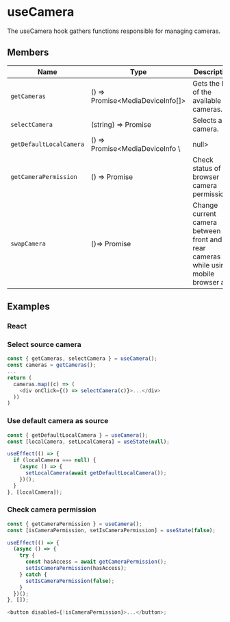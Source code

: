 # useCamera

The useCamera hook gathers functions responsible for managing cameras.

## Members

| Name                    | Type                             | Description                                 |
|-------------------------|----------------------------------| ------------------------------------------- |
| `getCameras`            | () => Promise<MediaDeviceInfo[]> | Gets the list of the available cameras.     |
| `selectCamera`          | (string) => Promise<string>      | Selects a camera.                           |
| `getDefaultLocalCamera` | () => Promise<MediaDeviceInfo \  | null> | Gets data of default camera.                |
| `getCameraPermission`   | () => Promise<boolean>           | Check status of browser camera permissions. |
| `swapCamera`            | ()=> Promise<void>               |Change current camera between front and rear cameras while using mobile browser app |
## Examples

### React

### Select source camera

```javascript
const { getCameras, selectCamera } = useCamera();
const cameras = getCameras();
...
return (
  cameras.map((c) => (
    <div onClick={() => selectCamera(c)}>...</div>
  ))
)
```

### Use default camera as source

```javascript
const { getDefaultLocalCamera } = useCamera();
const [localCamera, setLocalCamera] = useState(null);

useEffect(() => {
  if (localCamera === null) {
    (async () => {
      setLocalCamera(await getDefaultLocalCamera());
    })();
  }
}, [localCamera]);
```

### Check camera permission

```javascript
const { getCameraPermission } = useCamera();
const [isCameraPermission, setIsCameraPermission] = useState(false);

useEffect(() => {
  (async () => {
    try {
      const hasAccess = await getCameraPermission();
      setIsCameraPermission(hasAccess);
    } catch {
      setIsCameraPermission(false);
    }
  })();
}, []);

<button disabled={!isCameraPermission}>...</button>;
```
